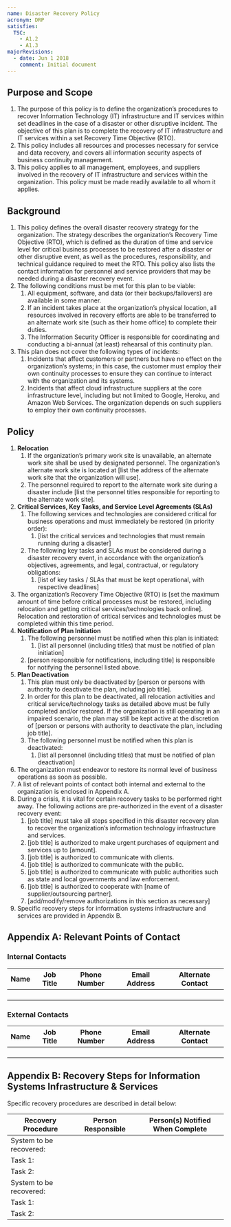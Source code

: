 ```yaml
---
name: Disaster Recovery Policy
acronym: DRP
satisfies:
  TSC:
    - A1.2
    - A1.3
majorRevisions:
  - date: Jun 1 2018
    comment: Initial document
---
```


## Purpose and Scope

1. The purpose of this policy is to define the organization’s procedures to recover Information Technology (IT) infrastructure and IT services within set deadlines in the case of a disaster or other disruptive incident. The objective of this plan is to complete the recovery of IT infrastructure and IT services within a set Recovery Time Objective (RTO).
2. This policy includes all resources and processes necessary for service and data recovery, and covers all information security aspects of business continuity management.
3. This policy applies to all management, employees, and suppliers involved in the recovery of IT infrastructure and services within the organization. This policy must be made readily available to all whom it applies.

## Background

1. This policy defines the overall disaster recovery strategy for the organization. The strategy describes the organization’s Recovery Time Objective (RTO), which is defined as the duration of time and service level for critical business processes to be restored after a disaster or other disruptive event, as well as the procedures, responsibility, and technical guidance required to meet the RTO. This policy also lists the contact information for personnel and service providers that may be needed during a disaster recovery event.
2. The following conditions must be met for this plan to be viable:
   1. All equipment, software, and data (or their backups/failovers) are available in some manner.
   2. If an incident takes place at the organization’s physical location, all resources involved in recovery efforts are able to be transferred to an alternate work site (such as their home office) to complete their duties.
   3. The Information Security Officer is responsible for coordinating and conducting a bi-annual (at least) rehearsal of this continuity plan.
3. This plan does not cover the following types of incidents:
   1. Incidents that affect customers or partners but have no effect on the organization’s systems; in this case, the customer must employ their own continuity processes to ensure they can continue to interact with the organization and its systems.
   2. Incidents that affect cloud infrastructure suppliers at the core infrastructure level, including but not limited to Google, Heroku, and Amazon Web Services. The organization depends on such suppliers to employ their own continuity processes.

## Policy

1. **Relocation**
   1. If the organization’s primary work site is unavailable, an alternate work site shall be used by designated personnel. The organization’s alternate work site is located at [list the address of the alternate work site that the organization will use].
   2. The personnel required to report to the alternate work site during a disaster include [list the personnel titles responsible for reporting to the alternate work site].
2. **Critical Services, Key Tasks, and Service Level Agreements (SLAs)**
   1. The following services and technologies are considered critical for business operations and must immediately be restored (in priority order):
      1. [list the critical services and technologies that must remain running during a disaster]
   2. The following key tasks and SLAs must be considered during a disaster recovery event, in accordance with the organization’s objectives, agreements, and legal, contractual, or regulatory obligations:
      1. [list of key tasks / SLAs that must be kept operational, with respective deadlines]
3. The organization’s Recovery Time Objective (RTO) is [set the maximum amount of time before critical processes must be restored, including relocation and getting critical services/technologies back online]. Relocation and restoration of critical services and technologies must be completed within this time period.
4. **Notification of Plan Initiation**
   1. The following personnel must be notified when this plan is initiated:
      1. [list all personnel (including titles) that must be notified of plan initiation]
   2. [person responsible for notifications, including title] is responsible for notifying the personnel listed above.
5. **Plan Deactivation**
   1. This plan must only be deactivated by [person or persons with authority to deactivate the plan, including job title].
   2. In order for this plan to be deactivated, all relocation activities and critical service/technology tasks as detailed above must be fully completed and/or restored. If the organization is still operating in an impaired scenario, the plan may still be kept active at the discretion of [person or persons with authority to deactivate the plan, including job title].
   3. The following personnel must be notified when this plan is deactivated:
      1. [list all personnel (including titles) that must be notified of plan deactivation]
6. The organization must endeavor to restore its normal level of business operations as soon as possible.
7. A list of relevant points of contact both internal and external to the organization is enclosed in Appendix A.
8. During a crisis, it is vital for certain recovery tasks to be performed right away. The following actions are pre-authorized in the event of a disaster recovery event:
   1. [job title] must take all steps specified in this disaster recovery plan to recover the organization’s information technology infrastructure and services.
   2. [job title] is authorized to make urgent purchases of equipment and services up to [amount].
   3. [job title] is authorized to communicate with clients.
   4. [job title] is authorized to communicate with the public.
   5. [job title] is authorized to communicate with public authorities such as state and local governments and law enforcement.
   6. [job title] is authorized to cooperate with [name of supplier/outsourcing partner].
   7. [add/modify/remove authorizations in this section as necessary]
9. Specific recovery steps for information systems infrastructure and services are provided in Appendix B.

## Appendix A: Relevant Points of Contact

### Internal Contacts

| Name | Job Title | Phone Number | Email Address | Alternate Contact |
| ---- | --------- | ------------ | ------------- | ----------------- |
|      |           |              |               |                   |
|      |           |              |               |                   |
|      |           |              |               |                   |
|      |           |              |               |                   |

### External Contacts

| Name | Job Title | Phone Number | Email Address | Alternate Contact |
| ---- | --------- | ------------ | ------------- | ----------------- |
|      |           |              |               |                   |
|      |           |              |               |                   |
|      |           |              |               |                   |
|      |           |              |               |                   |

## Appendix B: Recovery Steps for Information Systems Infrastructure & Services

Specific recovery procedures are described in detail below:

| Recovery Procedure      | Person Responsible | Person(s) Notified When Complete |
| ----------------------- | ------------------ | -------------------------------- |
| System to be recovered: |                    |                                  |
| Task 1:                 |                    |                                  |
| Task 2:                 |                    |                                  |
| System to be recovered: |                    |                                  |
| Task 1:                 |                    |                                  |
| Task 2:                 |                    |                                  |
